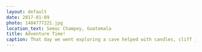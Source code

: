 ```yaml
---
layout: default
date: 2017-01-09
photo: 1484777221.jpg
location_text: Semuc Champey, Guatemala
title: Adventure Time!
caption: That day we went exploring a cave helped with candles, cliff jumping inside that cave. Later, we jumped off a swing in a river, and went hiking and swimming in those natural pools! What. a. day.
---
```

